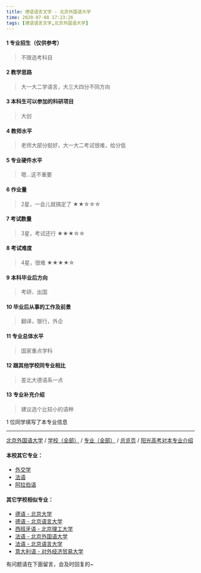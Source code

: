 ```yaml
---
title: 德语语言文学 - 北京外国语大学
time: 2020-07-08 17:23:26
tags: [德语语言文学,北京外国语大学]
---
```

#### 1 专业招生（仅供参考）  
> 不限选考科目 


#### 2 教学思路
> 大一大二学语言，大三大四分不同方向


#### 3 本科生可以参加的科研项目
> 大创


#### 4 教师水平
> 老师大部分挺好，大一大二考试很难，给分低


#### 5 专业硬件水平
> 嗯…这不重要


#### 6 作业量
> 2星，一会儿就搞定了
★★☆☆☆


#### 7 考试数量
> 3星，考试还行
★★★☆☆


#### 8 考试难度
> 4星，很难
★★★★☆


#### 9 本科毕业后方向
> 考研、出国


#### 10 毕业后从事的工作及前景
> 翻译，银行，外企


#### 11 专业总体水平
> 国家重点学科


#### 12 跟其他学校同专业相比
> 差北大德语系一点


#### 13 专业补充介绍
> 建议选个比较小的语种

1 位同学填写了本专业信息
***
[北京外国语大学](http://www.jianshu.com/p/0bf7f459db46) / [学校（全部）](http://www.jianshu.com/p/3efa6bcca419) / [专业（全部）](http://www.jianshu.com/p/2d4c6d3552c2) / [总览页](http://www.jianshu.com/p/445daeb4fa00) / [阳光高考对本专业介绍](http://gaokao.chsi.com.cn/sch/zyk/view.do?schId=73394614&specId=73383491)
#### 本校其它专业：
- [外交学](http://www.jianshu.com/p/1fd62a7bd5ad)
- [法语](http://www.jianshu.com/p/e666d920c112)
- [阿拉伯语](http://www.jianshu.com/p/9b03fdebe75d)

#### 其它学校相似专业：
- [德语 - 北京大学](http://www.jianshu.com/p/8156427c0203)
- [德语 - 北京语言大学](http://www.jianshu.com/p/64a1801b0d5a)
- [西班牙语 - 北京理工大学](http://www.jianshu.com/p/e0901a0de766)
- [法语 - 北京外国语大学](http://www.jianshu.com/p/e666d920c112)
- [法语 - 北京语言大学](http://www.jianshu.com/p/1ca0158bb953)
- [意大利语 - 对外经济贸易大学](http://www.jianshu.com/p/08a3917b473c)


有问题请在下面留言，会及时回复的~
